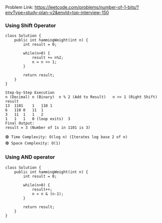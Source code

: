 Problem Link: https://leetcode.com/problems/number-of-1-bits/?envType=study-plan-v2&envId=top-interview-150

### Using Shift Operator

```
class Solution {
    public int hammingWeight(int n) {
        int result = 0;

        while(n>0) {
            result += n%2;
            n = n >> 1;
        }

        return result;
    }
}

```

```
Step-by-Step Execution
n (Decimal)	n (Binary)	n % 2 (Add to Result)	n >> 1 (Right Shift)	result
13	1101	1	110	1
6	110	0	11	1
3	11	1	1	2
1	1	1	0 (loop exits)	3
Final Output:
result = 3 (Number of 1s in 1101 is 3)

🟢 Time Complexity: O(log n) (Iterates log base 2 of n)
🟢 Space Complexity: O(1)
```

### Using AND operator

```
class Solution {
    public int hammingWeight(int n) {
        int result = 0;

        while(n>0) {
            result++;
            n = n & (n-1);
        }

        return result;
    }
}
```
